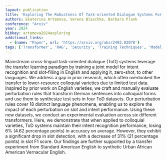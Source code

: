 ```yaml
---
layout: publication
title: 'Exploring The Robustness Of Task-oriented Dialogue Systems For Colloquial German Varieties'
authors: Ekaterina Artemova, Verena Blaschke, Barbara Plank
conference: "Arxiv"
year: 2024
bibkey: artemova2024exploring
additional_links:
  - {name: "Paper", url: 'https://arxiv.org/abs/2402.02078'}
tags: ['Transformer', 'RAG', 'Security', 'Training Techniques', 'Model Architecture', 'Applications', 'Fine-Tuning', 'Reinforcement Learning', 'Pretraining Methods']
---
```

Mainstream cross-lingual task-oriented dialogue (ToD) systems leverage the
transfer learning paradigm by training a joint model for intent recognition and
slot-filling in English and applying it, zero-shot, to other languages. We
address a gap in prior research, which often overlooked the transfer to
lower-resource colloquial varieties due to limited test data. Inspired by prior
work on English varieties, we craft and manually evaluate perturbation rules
that transform German sentences into colloquial forms and use them to
synthesize test sets in four ToD datasets. Our perturbation rules cover 18
distinct language phenomena, enabling us to explore the impact of each
perturbation on slot and intent performance. Using these new datasets, we
conduct an experimental evaluation across six different transformers. Here, we
demonstrate that when applied to colloquial varieties, ToD systems maintain
their intent recognition performance, losing 6% (4.62 percentage points) in
accuracy on average. However, they exhibit a significant drop in slot
detection, with a decrease of 31% (21 percentage points) in slot F1 score. Our
findings are further supported by a transfer experiment from Standard American
English to synthetic Urban African American Vernacular English.
